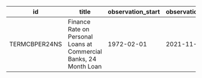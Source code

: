 | id            | title                                                             | observation_start   | observation_end   |
|---------------|-------------------------------------------------------------------|---------------------|-------------------|
| TERMCBPER24NS | Finance Rate on Personal Loans at Commercial Banks, 24 Month Loan | 1972-02-01          | 2021-11-01        |